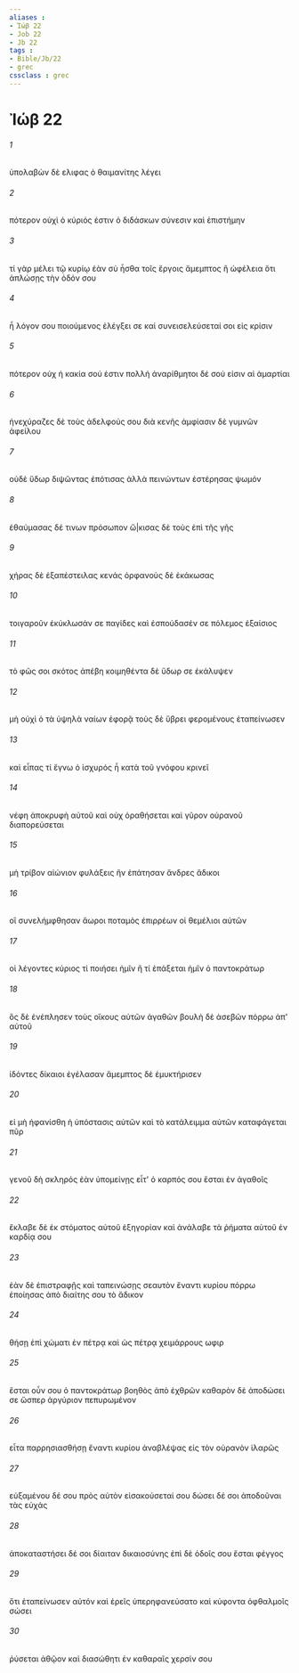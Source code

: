 ```yaml
---
aliases : 
- Ἰώβ 22
- Job 22
- Jb 22
tags : 
- Bible/Jb/22
- grec
cssclass : grec
---
```


# Ἰώβ 22

###### 1
ὑπολαβὼν δὲ ελιφας ὁ θαιμανίτης λέγει
###### 2
πότερον οὐχὶ ὁ κύριός ἐστιν ὁ διδάσκων σύνεσιν καὶ ἐπιστήμην
###### 3
τί γὰρ μέλει τῷ κυρίῳ ἐὰν σὺ ἦσθα τοῖς ἔργοις ἄμεμπτος ἢ ὠφέλεια ὅτι ἁπλώσῃς τὴν ὁδόν σου
###### 4
ἦ λόγον σου ποιούμενος ἐλέγξει σε καὶ συνεισελεύσεταί σοι εἰς κρίσιν
###### 5
πότερον οὐχ ἡ κακία σού ἐστιν πολλή ἀναρίθμητοι δέ σού εἰσιν αἱ ἁμαρτίαι
###### 6
ἠνεχύραζες δὲ τοὺς ἀδελφούς σου διὰ κενῆς ἀμφίασιν δὲ γυμνῶν ἀφείλου
###### 7
οὐδὲ ὕδωρ διψῶντας ἐπότισας ἀλλὰ πεινώντων ἐστέρησας ψωμόν
###### 8
ἐθαύμασας δέ τινων πρόσωπον ὤ|κισας δὲ τοὺς ἐπὶ τῆς γῆς
###### 9
χήρας δὲ ἐξαπέστειλας κενάς ὀρφανοὺς δὲ ἐκάκωσας
###### 10
τοιγαροῦν ἐκύκλωσάν σε παγίδες καὶ ἐσπούδασέν σε πόλεμος ἐξαίσιος
###### 11
τὸ φῶς σοι σκότος ἀπέβη κοιμηθέντα δὲ ὕδωρ σε ἐκάλυψεν
###### 12
μὴ οὐχὶ ὁ τὰ ὑψηλὰ ναίων ἐφορᾷ τοὺς δὲ ὕβρει φερομένους ἐταπείνωσεν
###### 13
καὶ εἶπας τί ἔγνω ὁ ἰσχυρός ἦ κατὰ τοῦ γνόφου κρινεῖ
###### 14
νέφη ἀποκρυφὴ αὐτοῦ καὶ οὐχ ὁραθήσεται καὶ γῦρον οὐρανοῦ διαπορεύσεται
###### 15
μὴ τρίβον αἰώνιον φυλάξεις ἣν ἐπάτησαν ἄνδρες ἄδικοι
###### 16
οἳ συνελήμφθησαν ἄωροι ποταμὸς ἐπιρρέων οἱ θεμέλιοι αὐτῶν
###### 17
οἱ λέγοντες κύριος τί ποιήσει ἡμῖν ἢ τί ἐπάξεται ἡμῖν ὁ παντοκράτωρ
###### 18
ὃς δὲ ἐνέπλησεν τοὺς οἴκους αὐτῶν ἀγαθῶν βουλὴ δὲ ἀσεβῶν πόρρω ἀπ' αὐτοῦ
###### 19
ἰδόντες δίκαιοι ἐγέλασαν ἄμεμπτος δὲ ἐμυκτήρισεν
###### 20
εἰ μὴ ἠφανίσθη ἡ ὑπόστασις αὐτῶν καὶ τὸ κατάλειμμα αὐτῶν καταφάγεται πῦρ
###### 21
γενοῦ δὴ σκληρός ἐὰν ὑπομείνῃς εἶτ' ὁ καρπός σου ἔσται ἐν ἀγαθοῖς
###### 22
ἔκλαβε δὲ ἐκ στόματος αὐτοῦ ἐξηγορίαν καὶ ἀνάλαβε τὰ ῥήματα αὐτοῦ ἐν καρδίᾳ σου
###### 23
ἐὰν δὲ ἐπιστραφῇς καὶ ταπεινώσῃς σεαυτὸν ἔναντι κυρίου πόρρω ἐποίησας ἀπὸ διαίτης σου τὸ ἄδικον
###### 24
θήσῃ ἐπὶ χώματι ἐν πέτρᾳ καὶ ὡς πέτρᾳ χειμάρρους ωφιρ
###### 25
ἔσται οὖν σου ὁ παντοκράτωρ βοηθὸς ἀπὸ ἐχθρῶν καθαρὸν δὲ ἀποδώσει σε ὥσπερ ἀργύριον πεπυρωμένον
###### 26
εἶτα παρρησιασθήσῃ ἔναντι κυρίου ἀναβλέψας εἰς τὸν οὐρανὸν ἱλαρῶς
###### 27
εὐξαμένου δέ σου πρὸς αὐτὸν εἰσακούσεταί σου δώσει δέ σοι ἀποδοῦναι τὰς εὐχάς
###### 28
ἀποκαταστήσει δέ σοι δίαιταν δικαιοσύνης ἐπὶ δὲ ὁδοῖς σου ἔσται φέγγος
###### 29
ὅτι ἐταπείνωσεν αὐτόν καὶ ἐρεῖς ὑπερηφανεύσατο καὶ κύφοντα ὀφθαλμοῖς σώσει
###### 30
ῥύσεται ἀθῷον καὶ διασώθητι ἐν καθαραῖς χερσίν σου
